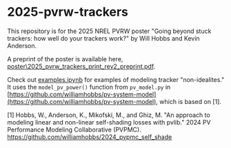 # 2025-pvrw-trackers

This repository is for the 2025 NREL PVRW poster "Going beyond stuck trackers: how well do your trackers work?" by Will Hobbs and Kevin Anderson. 

A preprint of the poster is available here, [poster\2025_pvrw_trackers_print_rev2_preprint.pdf](poster\2025_pvrw_trackers_print_rev2_preprint.pdf).

Check out [examples.ipynb](examples.ipynb) for examples of modeling tracker "non-idealites." It uses the `model_pv_power()` function from `pv_model.py` in [https://github.com/williamhobbs/pv-system-model](https://github.com/williamhobbs/pv-system-model), which is based on [1].

[1] Hobbs, W., Anderson, K., Mikofski, M., and Ghiz, M. "An approach to modeling linear and non-linear self-shading losses with pvlib." 2024 PV Performance Modeling Collaborative (PVPMC). https://github.com/williamhobbs/2024_pvpmc_self_shade 